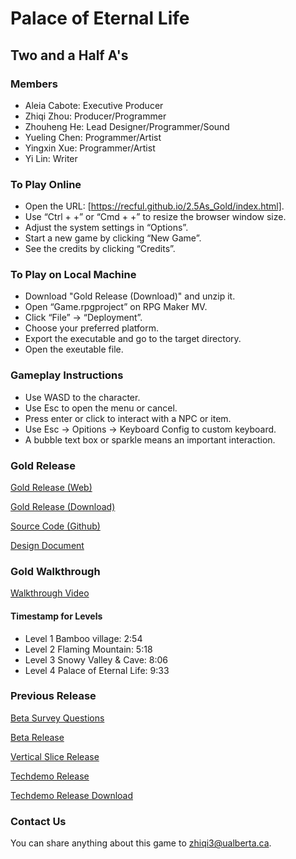 # Palace of Eternal Life
## Two and a Half A's

### Members
  * Aleia Cabote: Executive Producer <br>
  * Zhiqi Zhou: Producer/Programmer <br>
  * Zhouheng He: Lead Designer/Programmer/Sound <br>
  * Yueling Chen: Programmer/Artist <br>
  * Yingxin Xue: Programmer/Artist <br>
  * Yi Lin: Writer <br>
 
### To Play Online
   * Open the URL: [https://recful.github.io/2.5As_Gold/index.html].
   * Use “Ctrl + +” or “Cmd + +” to resize the browser window size.
   * Adjust the system settings in “Options”.
   * Start a new game by clicking “New Game”.
   * See the credits by clicking “Credits”.
   
### To Play on Local Machine
   * Download "Gold Release (Download)" and unzip it.
   * Open “Game.rpgproject” on RPG Maker MV.
   * Click “File” -> “Deployment”.
   * Choose your preferred platform.
   * Export the executable and go to the target directory.
   * Open the exeutable file.

### Gameplay Instructions
* Use WASD to the character.
* Use Esc to open the menu or cancel.
* Press enter or click to interact with a NPC or item.
* Use Esc -> Opitions -> Keyboard Config to custom keyboard.
* A bubble text box or sparkle means an important interaction. 
 
### Gold Release
[Gold Release (Web)](/2.5As_Gold/index.html)   <br>

[Gold Release (Download)](https://drive.google.com/file/d/1Ouw6k4ZjyDsNFXaB20hMJKp_KYuGNpQb/view?usp=sharing) <br>

[Source Code (Github)](https://github.com/CMPUT250TeamTwoAndHalfAs/Palace-of-Eternal-Life)   <br>

[Design Document](https://trello.com/25as/home) <br>

### Gold Walkthrough
[Walkthrough Video](https://drive.google.com/file/d/1u4NOl3UXidF2l46pD9HZdJufqNc3Wr8m/view?usp=sharing) <br>

#### Timestamp for Levels
* Level 1 Bamboo village: 2:54
* Level 2 Flaming Mountain: 5:18
* Level 3 Snowy Valley & Cave: 8:06
* Level 4 Palace of Eternal Life: 9:33


### Previous Release

[Beta Survey Questions](https://forms.gle/cNmQjGJvoDLbGuA36) <br>

[Beta Release](/2.5As_Beta/index.html)   <br>

[Vertical Slice Release](/2.5As_VS/index.html)   <br>

[Techdemo Release](/2.5As_Techdemo/index.html)   <br>

[Techdemo Release Download](2.5As_Techdemo.zip)   <br>

### Contact Us

You can share anything about this game to zhiqi3@ualberta.ca.
